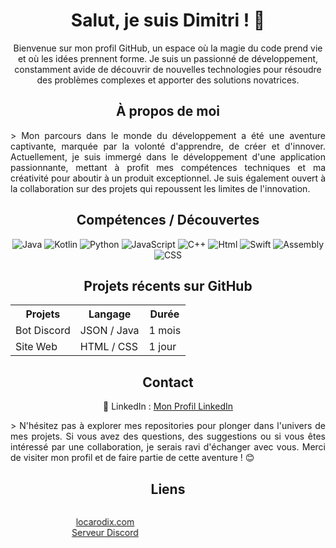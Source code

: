   <h1 align="center">Salut, je suis Dimitri ! 🚀</h1>

  <p align="center">Bienvenue sur mon profil GitHub, un espace où la magie du code prend vie et où les idées prennent forme. Je suis un passionné de développement, constamment avide de découvrir de nouvelles technologies pour résoudre des problèmes complexes et apporter des solutions novatrices.</p>

  <h2 align="center">À propos de moi</h2>
  <p style="text-align: justify;">> Mon parcours dans le monde du développement a été une aventure captivante, marquée par la volonté d'apprendre, de créer et d'innover. Actuellement, je suis immergé dans le développement d'une application passionnante, mettant à profit mes compétences techniques et ma créativité pour aboutir à un produit exceptionnel. Je suis également ouvert à la collaboration sur des projets qui repoussent les limites de l'innovation.</p>

  <h2 align="center">Compétences / Découvertes</h2>

  <div style="text-align: justify;">

  <p align="center">
<img src="https://img.shields.io/badge/Java-%23E44D26" alt="Java">
<img src="https://img.shields.io/badge/Kotlin-%23E44D1F" alt="Kotlin">
<img src="https://img.shields.io/badge/Python-%2343853D" alt="Python">
<img src="https://img.shields.io/badge/JavaScript-%232196F3" alt="JavaScript">
<img src="https://img.shields.io/badge/C++-%23E11D26" alt="C++">
<img src="https://img.shields.io/badge/Html-%23E14D1F" alt="Html">
<img src="https://img.shields.io/badge/Swift-%23E44D1F" alt="Swift">
<img src="https://img.shields.io/badge/Assembly-%23E44D1F" alt="Assembly">
<img src="https://img.shields.io/badge/CSS-%231572B6" alt="CSS">
    
  </p>

  <h2 align="center">Projets récents sur GitHub</h2>

  <div align="center">
    <table>
      <tr>
        <th>Projets</th>
        <th>Langage</th>
        <th>Durée</th>
      </tr>
      <tr>
        <td>Bot Discord</td>
        <td>JSON / Java</td>
        <td>1 mois</td>
      </tr>
      <tr>
        <td>Site Web</td>
        <td>HTML / CSS</td>
        <td>1 jour</td>
      </tr>
      <!-- Ajoutez d'autres projets et durées ici -->
    </table>
  </div>

  <h2 align="center">Contact</h2>

  <p align="center">
    💼 LinkedIn : <a target="_blank" href="https://fr.linkedin.com/in/dimitri-hamelin-15b854256?original_referer=https%3A%2F%2Fwww.google.com%2F">Mon Profil LinkedIn</a>
  </p>

  <p style="text-align: justify;"> > N'hésitez pas à explorer mes repositories pour plonger dans l'univers de mes projets. Si vous avez des questions, des suggestions ou si vous êtes intéressé par une collaboration, je serais ravi d'échanger avec vous. Merci de visiter mon profil et de faire partie de cette aventure ! 😊</p>

  <h2 align="center">Liens</h2>

  <marquee behavior="scroll" direction="right" scrollamount="8">
    <p align="center">
      <a href="https://locarodix.com" target="_blank">locarodix.com</a> <br>
      <a href="https://discord.gg/penncVytFW" target="_blank">Serveur Discord</a>
    </p>
  </marquee>

</div>
